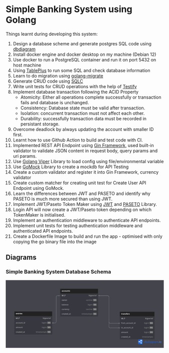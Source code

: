 # Simple Banking System using Golang

Things learnt during developing this system:

1. Design a database scheme and generate postgres SQL code using [dbdiagram](dbdiagram.io)
2. Install docker engine and docker desktop on my machine (Debian 12)
3. Use docker to run a PostgreSQL container and run it on port 5432 on host machine
4. Using [TablePlus](https://tableplus.com/) to run some SQL and check database information
5. Learn to do migration using [golang-migrate](https://github.com/golang-migrate/migrate)
6. Generate CRUD code using [SQLC](https://github.com/sqlc-dev/sqlc)
7. Write unit tests for CRUD operations with the help of [Testify](https://github.com/stretchr/testify)
8. Implement database transaction following the ACID Property
   - Atomicity: Either all operations complete successfully or transaction fails and database is unchanged.
   - Consistency: Database state must be valid after transaction.
   - Isolation: concurrent transaction must not affect each other.
   - Durability: successfully transaction data must be recorded in persistant storage.
9. Overcome deadlock by always updating the account with smaller ID first.
10. Learnt how to use Github Action to build and test code with CI.
11. Implemented REST API Endpoint using [Gin Framework](https://github.com/gin-gonic/gin), used built-in validator to validate JSON content in request body, query params and uri params.
12. Use [Golang Viper](https://github.com/spf13/viper) Library to load config using file/environmental variable
13. Use [GoMock](https://github.com/uber-go/mock) Library to create a mockdb for API Testing
14. Create a custom validator and register it into Gin Framework, currency validator
15. Create custom matcher for creating unit test for Create User API Endpoint using GoMock.
16. Learn the differences between JWT and PASETO and identify why PASETO is much more secured than using JWT.
17. Implement JWT/Paseto Token Maker using [JWT](https://github.com/golang-jwt/jwt) and [PASETO](https://github.com/o1egl/paseto) Library.
18. Login API will now create a JWT/Paseto token depending on which TokenMaker is initialised.
19. Implement an authentication middleware to authenticate API endpoints.
20. Implement unit tests for testing authentication middleware and authenticated API endpoints.
21. Create a Dockerfile Image to build and run the app - optimised with only copying the go binary file into the image

## Diagrams

### Simple Banking System Database Schema

![Simple Banking System Database Schema](/docs/SimpleBank_Schema.png)

